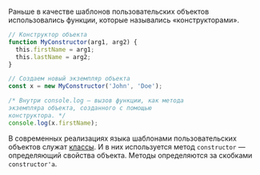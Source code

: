 Раньше в качестве шаблонов пользовательских объектов использовались функции, которые назывались «конструкторами».

```javascript
// Конструктор объекта
function MyConstructor(arg1, arg2) {
  this.firstName = arg1;
  this.lastName = arg2;
}

// Создаем новый экземпляр объекта
const x = new MyConstructor('John', 'Doe');

/* Внутри console.log — вызов функции, как метода
экземпляра объекта, созданного с помощью
конструктора. */
console.log(x.firstName);
```

В современных реализациях языка шаблонами пользовательских объектов служат [классы](/#topic-js-classes). И в них используется метод `constructor` — определяющий свойства объекта. Методы определяются за скобками `constructor'а`.
